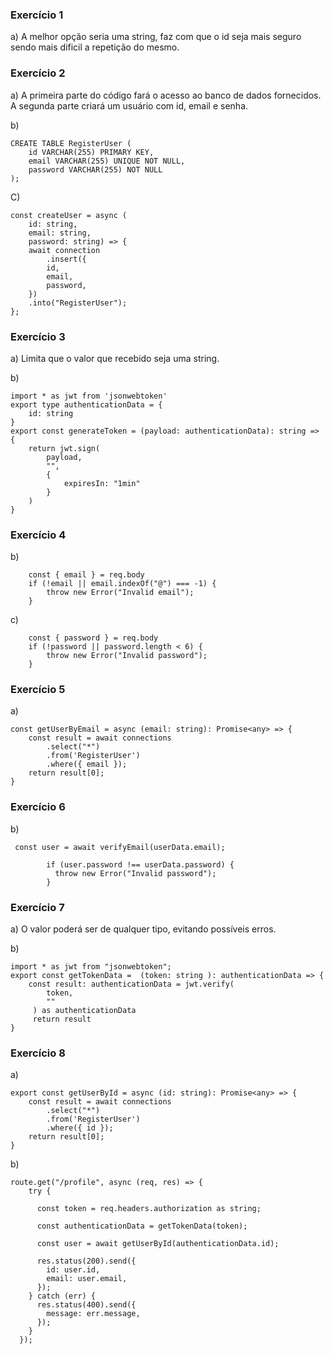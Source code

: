 ### Exercício 1

a)
A melhor opção seria uma string, faz com que o id seja mais seguro sendo mais dificil a repetição do mesmo.


### Exercício 2

a) 
A primeira parte do código fará o acesso ao banco de dados fornecidos. 
A segunda parte criará um usuário com id, email e senha.

b)
```
CREATE TABLE RegisterUser (
	id VARCHAR(255) PRIMARY KEY,
    email VARCHAR(255) UNIQUE NOT NULL,
    password VARCHAR(255) NOT NULL
);
```

C)
```
const createUser = async (
    id: string, 
    email: string, 
	password: string) => {
    await connection
        .insert({
        id,
        email,
        password,
    })
    .into("RegisterUser");
};
```

### Exercício 3

a)
Limita que o valor que recebido seja uma string.

b)
```
import * as jwt from 'jsonwebtoken'
export type authenticationData = {
    id: string
}
export const generateToken = (payload: authenticationData): string => {
    return jwt.sign(
        payload,
        "",
        {
            expiresIn: "1min"
        }
    )
}
```

### Exercício 4

b)
```
    const { email } = req.body
    if (!email || email.indexOf("@") === -1) {
        throw new Error("Invalid email");
    }
```

c)
```
    const { password } = req.body
    if (!password || password.length < 6) {
        throw new Error("Invalid password");
    }
```

### Exercício 5

a) 
```
const getUserByEmail = async (email: string): Promise<any> => {
    const result = await connections
        .select("*")
        .from('RegisterUser')
        .where({ email });
    return result[0];
}
```

### Exercício 6

b)
```
 const user = await verifyEmail(userData.email);
  
        if (user.password !== userData.password) {
          throw new Error("Invalid password");
        }
```

### Exercício 7

a) 
O valor poderá ser de qualquer tipo, evitando possíveis erros.

b) 
```
import * as jwt from "jsonwebtoken";
export const getTokenData =  (token: string ): authenticationData => {
    const result: authenticationData = jwt.verify(
        token,
        ""
     ) as authenticationData
     return result
}
```

### Exercício 8

a)

```
export const getUserById = async (id: string): Promise<any> => {
    const result = await connections
        .select("*")
        .from('RegisterUser')
        .where({ id });
    return result[0];
}
```

b) 
```
route.get("/profile", async (req, res) => {
    try {
        
      const token = req.headers.authorization as string;
       
      const authenticationData = getTokenData(token);
  
      const user = await getUserById(authenticationData.id);
  
      res.status(200).send({
        id: user.id,
        email: user.email,
      });
    } catch (err) {
      res.status(400).send({
        message: err.message,
      });
    }
  });
```
